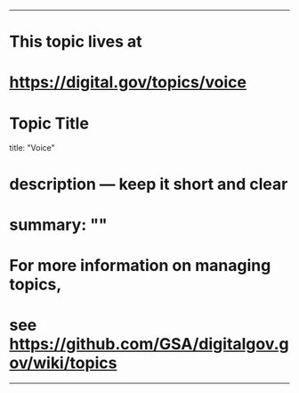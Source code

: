 
---
# This topic lives at
# https://digital.gov/topics/voice

# Topic Title
title: "Voice"

# description — keep it short and clear
# summary: ""


# For more information on managing topics,
# see https://github.com/GSA/digitalgov.gov/wiki/topics
---